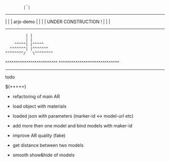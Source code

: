 
             _
            | |
  - - - - - - - - - - - - - 
 |                         |
 |        arjs-demo        |
 |                         |
 |   UNDER CONSTRUCTION !  |
 |                         |
  - - - - - - - - - - - - - 
             | |
             | |
        ^^^^^| |^^^^^
      ^^^^^^^| |^^^^^^^
    ^^^^^^^^/   \^^^^^^^^
  ^^^^^^^^^^^^^^^^^^^^^^^^^
^^^^^^^^^^^^^^^^^^^^^^^^^^^^^
_____________________________

todo


$(+++++)

- refactoring of main AR
- load object with materials
- loaded json with parameters (marker-id <-> model-url etc)
- add more then one model and bind models with maker-id

- improve AR quality (fake)
- get distance between two models
- smooth show&hide of models















































